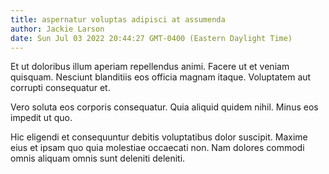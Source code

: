 ```yaml
---
title: aspernatur voluptas adipisci at assumenda
author: Jackie Larson
date: Sun Jul 03 2022 20:44:27 GMT-0400 (Eastern Daylight Time)
---
```

Et ut doloribus illum aperiam repellendus animi. Facere ut et veniam quisquam. Nesciunt blanditiis eos officia magnam itaque. Voluptatem aut corrupti consequatur et.

 Vero soluta eos corporis consequatur. Quia aliquid quidem nihil. Minus eos impedit ut quo.

 Hic eligendi et consequuntur debitis voluptatibus dolor suscipit. Maxime eius et ipsam quo quia molestiae occaecati non. Nam dolores commodi omnis aliquam omnis sunt deleniti deleniti.